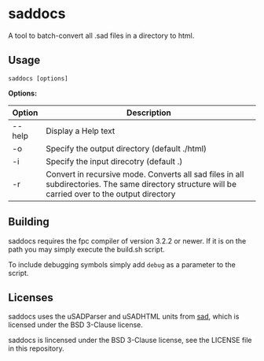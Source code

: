 # saddocs
A tool to batch-convert all .sad files in a directory to html.

## Usage
`saddocs [options]`

**Options:**

| Option    | Description    |
| --- | --- |
| --help |    Display a Help text |
| -o     |    Specify the output directory (default ./html) |
| -i     |    Specify the input direcotry (default .) | 
| -r     |    Convert in recursive mode. Converts all sad files in all subdirectories. The same directory structure will be carried over to the output directory |

## Building
saddocs requires the fpc compiler of version 3.2.2 or newer. If it is on the path you may simply execute the build.sh script.

To include debugging symbols simply add `debug` as a parameter to the script.

## Licenses
saddocs uses the uSADParser and uSADHTML units from [sad](https://github.com/FelixEcker/sad), which is licensed under the BSD 3-Clause license.

saddocs is lincensed under the BSD 3-Clause license, see the LICENSE file in this repository.

